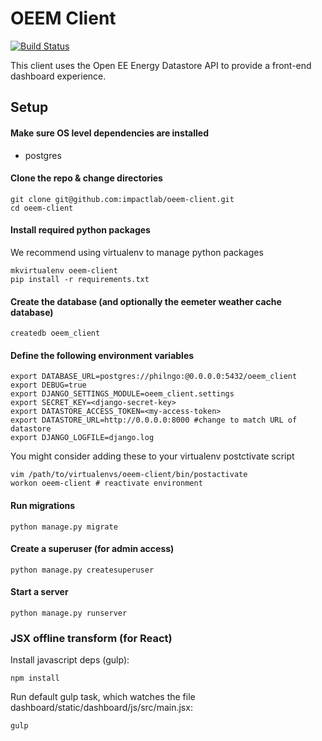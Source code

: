 OEEM Client
===========

[![Build Status](https://travis-ci.org/impactlab/oeem-client.svg?branch=master)](https://travis-ci.org/impactlab/oeem-client)

This client uses the Open EE Energy Datastore API to provide a front-end
dashboard experience.

Setup
-----

#### Make sure OS level dependencies are installed

- postgres

#### Clone the repo & change directories

    git clone git@github.com:impactlab/oeem-client.git
    cd oeem-client

#### Install required python packages

We recommend using virtualenv to manage python packages

    mkvirtualenv oeem-client
    pip install -r requirements.txt

#### Create the database (and optionally the eemeter weather cache database)

    createdb oeem_client

#### Define the following environment variables

    export DATABASE_URL=postgres://philngo:@0.0.0.0:5432/oeem_client
    export DEBUG=true
    export DJANGO_SETTINGS_MODULE=oeem_client.settings
    export SECRET_KEY=<django-secret-key>
    export DATASTORE_ACCESS_TOKEN=<my-access-token>
    export DATASTORE_URL=http://0.0.0.0:8000 #change to match URL of datastore
    export DJANGO_LOGFILE=django.log

You might consider adding these to your virtualenv postctivate script

    vim /path/to/virtualenvs/oeem-client/bin/postactivate
    workon oeem-client # reactivate environment

#### Run migrations

    python manage.py migrate

#### Create a superuser (for admin access)

    python manage.py createsuperuser

#### Start a server

    python manage.py runserver

### JSX offline transform (for React)

Install javascript deps (gulp):

    npm install

Run default gulp task, which watches the file dashboard/static/dashboard/js/src/main.jsx:

    gulp
